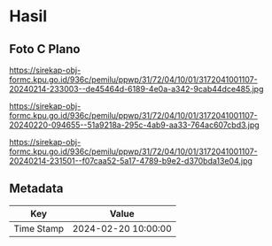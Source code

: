 # Hasil

## Foto C Plano

https://sirekap-obj-formc.kpu.go.id/936c/pemilu/ppwp/31/72/04/10/01/3172041001107-20240214-233003--de45464d-6189-4e0a-a342-9cab44dce485.jpg

https://sirekap-obj-formc.kpu.go.id/936c/pemilu/ppwp/31/72/04/10/01/3172041001107-20240220-094655--51a9218a-295c-4ab9-aa33-764ac607cbd3.jpg

https://sirekap-obj-formc.kpu.go.id/936c/pemilu/ppwp/31/72/04/10/01/3172041001107-20240214-231501--f07caa52-5a17-4789-b9e2-d370bda13e04.jpg


## Metadata

| Key        | Value               |
| ---------- | ------------------- |
| Time Stamp | 2024-02-20 10:00:00 |




